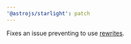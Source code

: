 ```yaml
---
'@astrojs/starlight': patch
---
```


Fixes an issue preventing to use [rewrites](https://docs.astro.build/en/guides/routing/#rewrites).
